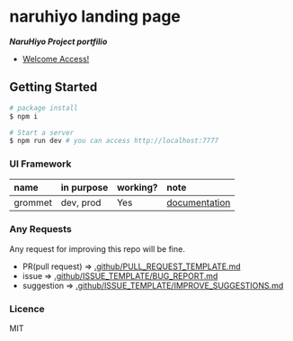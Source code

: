 # naruhiyo landing page

***NaruHiyo Project portfilio***

- [Welcome Access!](https://naruhiyo.github.io/)

## Getting Started

```sh
# package install
$ npm i

# Start a server
$ npm run dev # you can access http://localhost:7777
```

### UI Framework

|name|in purpose|working?|note|
|:--|:--|:--|:--|
|grommet|dev, prod|Yes|[documentation](https://v2.grommet.io/)|

### Any Requests

Any request for improving this repo will be fine.

- PR(pull request) => [.github/PULL_REQUEST_TEMPLATE.md](https://github.com/naruhiyo/naruhiyo.github.io/blob/develop/.github/PULL_REQUEST_TEMPLATE.md)
- issue => [.github/ISSUE_TEMPLATE/BUG_REPORT.md](https://github.com/naruhiyo/naruhiyo.github.io/blob/develop/.github/PULL_REQUEST_TEMPLATE.md)
- suggestion => [.github/ISSUE_TEMPLATE/IMPROVE_SUGGESTIONS.md](https://github.com/naruhiyo/naruhiyo.github.io/blob/develop/.github/ISSUE_TEMPLATE/IMPROVE_SUGGESTIONS.md)

### Licence

MIT
